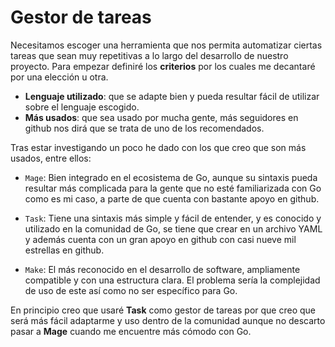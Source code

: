 
# Gestor de tareas

Necesitamos escoger una herramienta que nos permita automatizar ciertas tareas que sean muy repetitivas a lo largo del desarrollo de nuestro proyecto. Para empezar definiré los **criterios** por los cuales me decantaré por una elección u otra.

- **Lenguaje utilizado**: que se adapte bien y pueda resultar fácil de utilizar sobre el lenguaje escogido.
- **Más usados**: que sea usado por mucha gente, más seguidores en github nos dirá que se trata de uno de los recomendados.

Tras estar investigando un poco he dado con los que creo que son más usados, entre ellos:

- `Mage`: Bien integrado en el ecosistema de Go, aunque su sintaxis pueda resultar más complicada para la gente que no esté familiarizada con Go como es mi caso, a parte de que cuenta con bastante apoyo en github.

- `Task`: Tiene una sintaxis más simple y fácil de entender, y es conocido y utilizado en la comunidad de Go, se tiene que crear en un archivo YAML y además cuenta con un gran apoyo en github con casi nueve mil estrellas en github.

- `Make`: El más reconocido en el desarrollo de software, ampliamente compatible y con una estructura clara. El problema sería la complejidad de uso de este así como no ser específico para Go. 

En principio creo que usaré **Task** como gestor de tareas por que creo que será más fácil adaptarme y uso dentro de la comunidad aunque no descarto pasar a **Mage** cuando me encuentre más cómodo con Go. 